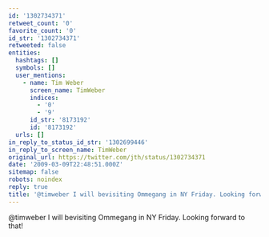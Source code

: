 ```yaml
---
id: '1302734371'
retweet_count: '0'
favorite_count: '0'
id_str: '1302734371'
retweeted: false
entities:
  hashtags: []
  symbols: []
  user_mentions:
    - name: Tim Weber
      screen_name: TimWeber
      indices:
        - '0'
        - '9'
      id_str: '8173192'
      id: '8173192'
  urls: []
in_reply_to_status_id_str: '1302699446'
in_reply_to_screen_name: TimWeber
original_url: https://twitter.com/jth/status/1302734371
date: '2009-03-09T22:48:51.000Z'
sitemap: false
robots: noindex
reply: true
title: '@timweber I will bevisiting Ommegang in NY Friday. Looking forward to that!'
---
```


@timweber I will bevisiting Ommegang in NY Friday. Looking forward to that!